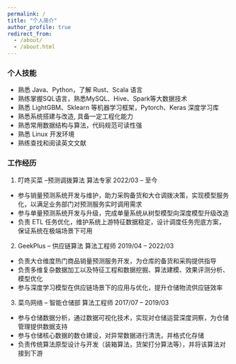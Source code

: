 ```yaml
---
permalink: /
title: "个人简介"
author_profile: true
redirect_from: 
  - /about/
  - /about.html
---
```


### 个人技能

- 熟悉 Java、Python，了解 Rust、Scala 语言
- 熟练掌握SQL语言，熟悉MySQL、Hive、Spark等大数据技术
- 熟悉 LightGBM、Sklearn 等机器学习框架，Pytorch、Keras 深度学习库
- 熟悉系统搭建与改造, 具备一定工程化能力
- 熟悉常用数据结构与算法，代码规范可读性强
- 熟悉 Linux 开发环境
- 熟练查找和阅读英文文献

### 工作经历

1. 叮咚买菜 –预测调拨算法               算法专家                                   2022/03 – 至今
- 参与销量预测系统开发与维护，助力采购备货和大仓调拨决策，实现模型服务化，以满足业务部门对预测服务实时调用需求 
- 参与单量预测系统开发与升级，完成单量系统从树型模型向深度模型升级改造
- 负责 ETL 任务优化，维护系统上游特征数据稳定，设计调度任务兜底方案，保证系统在极端场景下可用 
2. GeekPlus – 供应链算法               算法工程师                               2019/04 – 2022/03
- 负责大仓维度热门商品销量预测服务开发，为仓库的备货和采购提供指导 
- 负责多维复杂数据加工以及特征工程和数据挖掘、算法建模、效果评测分析、模型优化
- 参与深度学习模型在供应链场景下的应用与优化，提升仓储物流供应链效率
3. 菜鸟网络 – 智能仓储部                算法工程师                               2017/07 – 2019/03
- 参与仓储数据分析，通过数据可视化技术，实现对仓储运营深度洞察，为仓储管理提供数据支持 
- 参与仓储核心数据的数仓建设，对异常数据进行清洗，并格式化存储
- 负责传统算法原型设计与开发（装箱算法，货架打分算法等），并将该算法对接到下游
